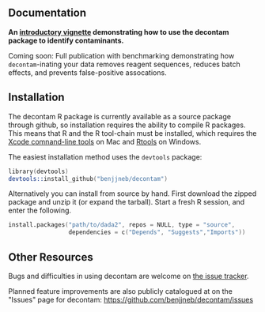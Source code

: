 ## Documentation

**An [introductory vignette](https://benjjneb.github.io/decontam/vignettes/decontam_intro.html) demonstrating how to use the decontam package to identify contaminants.**

Coming soon: Full publication with benchmarking demonstrating how `decontam`-inating your data removes reagent sequences, reduces batch effects, and prevents false-positive assocations.

## Installation

The decontam R package is currently available as a source package through github, so installation requires the ability to compile R packages. This means that R and the R tool-chain must be installed, which requires the [Xcode comnand-line tools](http://railsapps.github.io/xcode-command-line-tools.html) on Mac and [Rtools](https://cran.r-project.org/bin/windows/Rtools/) on Windows.

The easiest installation method uses the `devtools` package:

```S
library(devtools)
devtools::install_github("benjjneb/decontam")
```

Alternatively you can install from source by hand. First download the zipped package and unzip it (or expand the tarball). Start a fresh R session, and enter the following.

```S
install.packages("path/to/dada2", repos = NULL, type = "source",
                 dependencies = c("Depends", "Suggests","Imports"))
```

## Other Resources

Bugs and difficulties in using decontam are welcome on [the issue tracker](https://github.com/benjjneb/decontam/issues).

Planned feature improvements are also publicly catalogued at on the "Issues" page for decontam: https://github.com/benjjneb/decontam/issues
